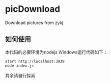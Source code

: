 # picDownload

Download pictures from zykj

## 如何使用

本代码的必要环境为nodejs
Windows运行代码如下：

```
start http://localhost:3939
node index.js
```

其余请自行探索
